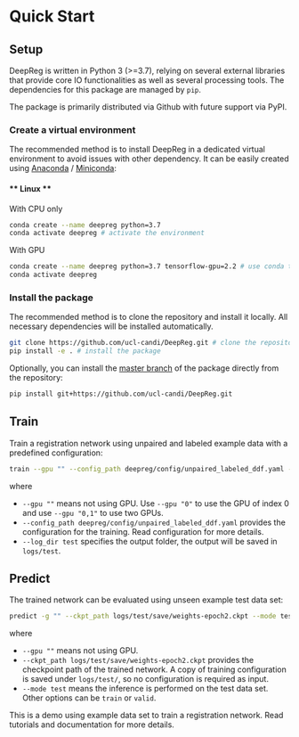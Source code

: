 # Quick Start

## Setup

DeepReg is written in Python 3 (>=3.7), relying on several external libraries that
provide core IO functionalities as well as several processing tools. The dependencies
for this package are managed by `pip`.

The package is primarily distributed via Github with future support via PyPI.

### Create a virtual environment

The recommended method is to install DeepReg in a dedicated virtual environment to avoid
issues with other dependency. It can be easily created using
[Anaconda](https://docs.anaconda.com/anaconda/install/) /
[Miniconda](https://docs.conda.io/en/latest/miniconda.html):

<!-- tabs:start -->

#### ** Linux **

With CPU only

```bash
conda create --name deepreg python=3.7
conda activate deepreg # activate the environment
```

With GPU

```bash
conda create --name deepreg python=3.7 tensorflow-gpu=2.2 # use conda to handle nvidia related packages
conda activate deepreg
```

<!-- tabs:end -->

### Install the package

The recommended method is to clone the repository and install it locally. All necessary
dependencies will be installed automatically.

```bash
git clone https://github.com/ucl-candi/DeepReg.git # clone the repository
pip install -e . # install the package
```

Optionally, you can install the
[master branch](https://github.com/ucl-candi/DeepReg.git) of the package directly from
the repository:

```bash
pip install git+https://github.com/ucl-candi/DeepReg.git
```

## Train

Train a registration network using unpaired and labeled example data with a predefined
configuration:

```bash
train --gpu "" --config_path deepreg/config/unpaired_labeled_ddf.yaml --log_dir test
```

where

- `--gpu ""` means not using GPU. Use `--gpu "0"` to use the GPU of index 0 and use
  `--gpu "0,1"` to use two GPUs.
- `--config_path deepreg/config/unpaired_labeled_ddf.yaml` provides the configuration
  for the training. Read configuration for more details.
- `--log_dir test` specifies the output folder, the output will be saved in `logs/test`.

## Predict

The trained network can be evaluated using unseen example test data set:

```bash
predict -g "" --ckpt_path logs/test/save/weights-epoch2.ckpt --mode test
```

where

- `--gpu ""` means not using GPU.
- `--ckpt_path logs/test/save/weights-epoch2.ckpt` provides the checkpoint path of the
  trained network. A copy of training configuration is saved under `logs/test/`, so no
  configuration is required as input.
- `--mode test` means the inference is performed on the test data set. Other options can
  be `train` or `valid`.

This is a demo using example data set to train a registration network. Read tutorials
and documentation for more details.

